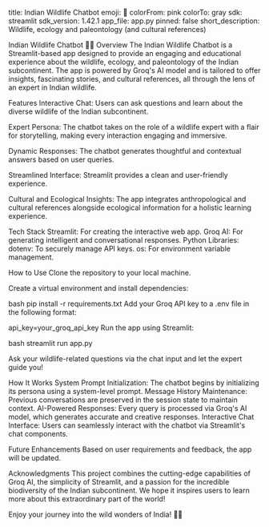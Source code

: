 title: Indian Wildlife Chatbot
emoji: 🏃
colorFrom: pink
colorTo: gray
sdk: streamlit
sdk_version: 1.42.1
app_file: app.py
pinned: false
short_description: Wildlife, ecology and paleontology (and cultural references)


Indian Wildlife Chatbot 🌿🐾
Overview
The Indian Wildlife Chatbot is a Streamlit-based app designed to provide an engaging and educational experience about the wildlife, ecology, and paleontology of the Indian subcontinent. The app is powered by Groq's AI model and is tailored to offer insights, fascinating stories, and cultural references, all through the lens of an expert in Indian wildlife.

Features
Interactive Chat: Users can ask questions and learn about the diverse wildlife of the Indian subcontinent.

Expert Persona: The chatbot takes on the role of a wildlife expert with a flair for storytelling, making every interaction engaging and immersive.

Dynamic Responses: The chatbot generates thoughtful and contextual answers based on user queries.

Streamlined Interface: Streamlit provides a clean and user-friendly experience.

Cultural and Ecological Insights: The app integrates anthropological and cultural references alongside ecological information for a holistic learning experience.

Tech Stack
Streamlit: For creating the interactive web app.
Groq AI: For generating intelligent and conversational responses.
Python Libraries:
dotenv: To securely manage API keys.
os: For environment variable management.

How to Use
Clone the repository to your local machine.

Create a virtual environment and install dependencies:

bash
pip install -r requirements.txt
Add your Groq API key to a .env file in the following format:

api_key=your_groq_api_key
Run the app using Streamlit:

bash
streamlit run app.py

Ask your wildlife-related questions via the chat input and let the expert guide you!

How It Works
System Prompt Initialization: The chatbot begins by initializing its persona using a system-level prompt.
Message History Maintenance: Previous conversations are preserved in the session state to maintain context.
AI-Powered Responses: Every query is processed via Groq's AI model, which generates accurate and creative responses.
Interactive Chat Interface: Users can seamlessly interact with the chatbot via Streamlit's chat components.

Future Enhancements
Based on user requirements and feedback, the app will be updated.

Acknowledgments
This project combines the cutting-edge capabilities of Groq AI, the simplicity of Streamlit, and a passion for the incredible biodiversity of the Indian subcontinent. We hope it inspires users to learn more about this extraordinary part of the world!

Enjoy your journey into the wild wonders of India! 🐅✨